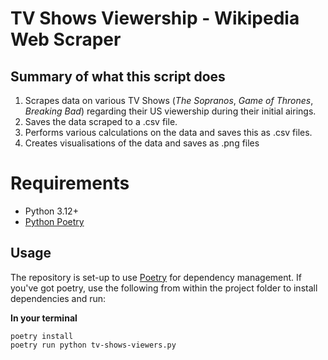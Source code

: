 # TV Shows Viewership - Wikipedia Web Scraper

## Summary of what this script does

1. Scrapes data on various TV Shows (_The Sopranos_, _Game of Thrones_, _Breaking Bad_) regarding their US viewership during their initial airings.
2. Saves the data scraped to a .csv file.
3. Performs various calculations on the data and saves this as .csv files.
4. Creates visualisations of the data and saves as .png files

# Requirements

- Python 3.12+
- [Python Poetry](https://python-poetry.org/docs/)

## Usage

The repository is set-up to use [Poetry](https://python-poetry.org/) for dependency management. If you've got poetry, use the following from within the project folder to install dependencies and run:

**In your terminal**

    poetry install
    poetry run python tv-shows-viewers.py
